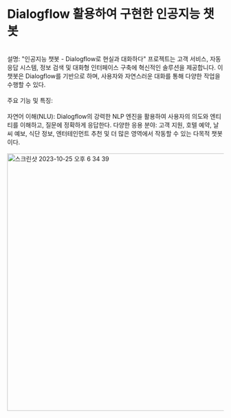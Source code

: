 # Dialogflow 활용하여 구현한 인공지능 챗봇

<br>
설명: "인공지능 챗봇 - Dialogflow로 현실과 대화하다" 프로젝트는 고객 서비스, 자동 응답 시스템, 정보 검색 및 대화형 인터페이스 구축에 혁신적인 솔루션을 제공합니다. 이 챗봇은 Dialogflow를 기반으로 하며, 사용자와 자연스러운 대화를 통해 다양한 작업을 수행할 수 있다.
<br><br>
주요 기능 및 특징:
<br><br>
자연어 이해(NLU): Dialogflow의 강력한 NLP 엔진을 활용하여 사용자의 의도와 엔티티를 이해하고, 질문에 정확하게 응답한다.
다양한 응용 분야: 고객 지원, 호텔 예약, 날씨 예보, 식단 정보, 엔터테인먼트 추천 및 더 많은 영역에서 작동할 수 있는 다목적 챗봇이다.

<br>
<br>
<img width="600" alt="스크린샷 2023-10-25 오후 6 34 39" src="https://github.com/bumida/python-web-flask/assets/77855625/2d37abbe-a6e5-4a77-a760-82f08f1ec0a5">

